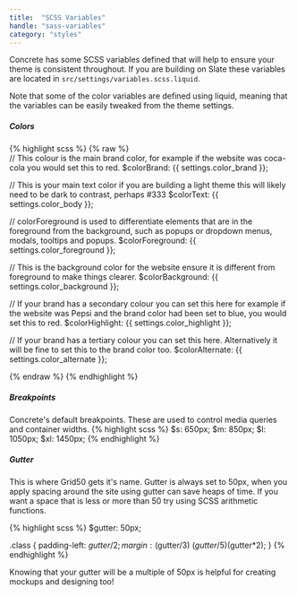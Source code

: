 ```yaml
---
title:  "SCSS Variables"
handle: "sass-variables"
category: "styles"
---
```

Concrete has some SCSS variables defined that will help to ensure your theme is consistent throughout. If you are building on Slate these variables are located in `src/settings/variables.scss.liquid`.

Note that some of the color variables are defined using liquid, meaning that the variables can be easily tweaked from the theme settings.

##### Colors
{% highlight scss %}
{% raw %}  
// This colour is the main brand color, for example if the website was coca-cola you would set this to red.
$colorBrand: {{ settings.color_brand }};

// This is your main text color if you are building a light theme this will likely need to be dark to contrast, perhaps #333
$colorText: {{ settings.color_body }};

// colorForeground is used to differentiate elements that are in the foreground from the background, such as popups or dropdown menus, modals, tooltips and popups.
$colorForeground: {{ settings.color_foreground }};

// This is the background color for the website ensure it is different from foreground to make things clearer.
$colorBackground: {{ settings.color_background }};

// If your brand has a secondary colour you can set this here for example if the website was Pepsi and the brand color had been set to blue, you would set this to red.
$colorHighlight: {{ settings.color_highlight }};

// If your brand has a tertiary colour you can set this here. Alternatively it will be fine to set this to the brand color too.
$colorAlternate: {{ settings.color_alternate }};

{% endraw %}
{% endhighlight %}

##### Breakpoints
Concrete's default breakpoints. These are used to control media queries and container widths.
{% highlight scss %}
$s: 650px;
$m: 850px;
$l: 1050px;
$xl: 1450px;
{% endhighlight %}

##### Gutter

This is where Grid50 gets it's name. Gutter is always set to 50px, when you apply spacing around the site using gutter can save heaps of time. If you want a space that is less or more than 50 try using SCSS arithmetic functions.

{% highlight scss %}
$gutter: 50px;

.class {
  padding-left: $gutter/2;
  margin: ($gutter/3) ($gutter/5) ($gutter*2);
}
{% endhighlight %}

Knowing that your gutter will be a multiple of 50px is helpful for creating mockups and designing too! 
